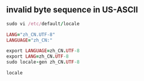 ## invalid byte sequence in US-ASCII

```ruby
sudo vi /etc/default/locale

LANG="zh_CN.UTF-8"
LANGUAGE="zh_CN:"

export LANGUAGE=zh_CN.UTF-8
export LANG=zh_CN.UTF-8
sudo locale-gen zh_CN.UTF-8

locale
```
